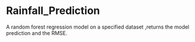 # Rainfall_Prediction
A random forest regression model on a specified dataset ,returns the model prediction and the RMSE.
